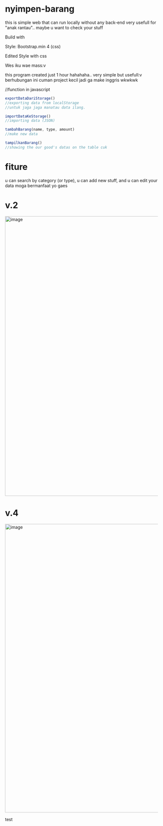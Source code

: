 # nyimpen-barang
this is simple web that can run locally without any back-end
very usefull for "anak rantau".. maybe u want to check your stuff


Build with

Style: Bootstrap.min 4 (css)

Edited Style with css



Wes iku wae mass:v

this program created just 1 hour hahahaha.. very simple but usefull:v
berhubungan ini cuman project kecil jadi ga make inggris wkwkwk


//function in javascript
```js
exportDataDariStorage()
//exporting data from localStorage
//untuk jaga jaga manatau data ilang.

importDataKeStorage()
//importing data (JSON)

tambahBarang(name, type, amount)
//make new data

tampilkanBarang()
//showing the our good's datas on the table cuk

```

# fiture
u can search by category (or type), 
u can add new stuff, and u can edit your data 
moga bermanfaat yo gaes

# v.2
<img width="919" alt="image" src="https://user-images.githubusercontent.com/27951856/150277468-01146e8f-23c8-4942-881d-a55e8f854a7c.png">

# v.4
<img width="948" alt="image" src="https://user-images.githubusercontent.com/27951856/151148553-9cdea087-96e4-4151-8f40-cdf19db200a3.png">

test

